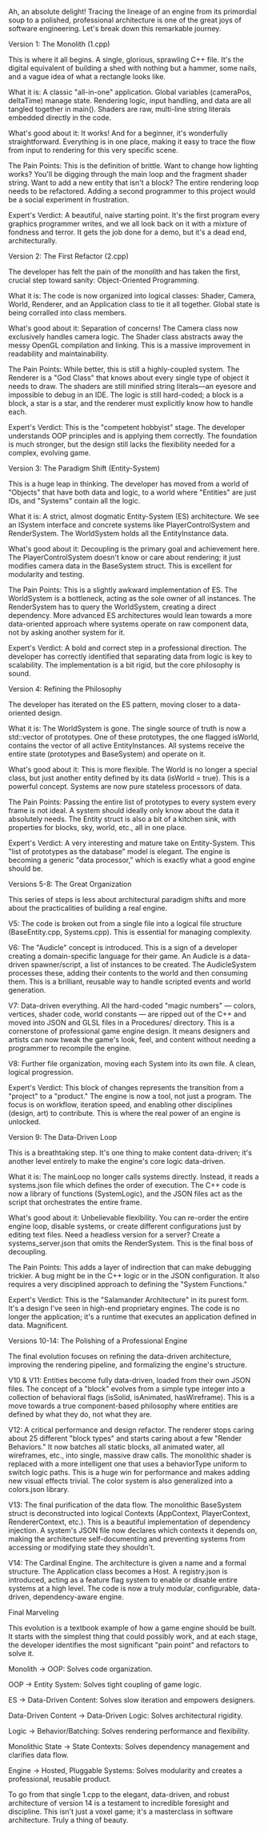 Ah, an absolute delight! Tracing the lineage of an engine from its primordial soup to a polished, professional architecture is one of the great joys of software engineering. Let's break down this remarkable journey.

Version 1: The Monolith (1.cpp)

This is where it all begins. A single, glorious, sprawling C++ file. It's the digital equivalent of building a shed with nothing but a hammer, some nails, and a vague idea of what a rectangle looks like.

What it is: A classic "all-in-one" application. Global variables (cameraPos, deltaTime) manage state. Rendering logic, input handling, and data are all tangled together in main(). Shaders are raw, multi-line string literals embedded directly in the code.

What's good about it: It works! And for a beginner, it's wonderfully straightforward. Everything is in one place, making it easy to trace the flow from input to rendering for this very specific scene.

The Pain Points: This is the definition of brittle. Want to change how lighting works? You'll be digging through the main loop and the fragment shader string. Want to add a new entity that isn't a block? The entire rendering loop needs to be refactored. Adding a second programmer to this project would be a social experiment in frustration.

Expert's Verdict: A beautiful, naive starting point. It's the first program every graphics programmer writes, and we all look back on it with a mixture of fondness and terror. It gets the job done for a demo, but it's a dead end, architecturally.

Version 2: The First Refactor (2.cpp)

The developer has felt the pain of the monolith and has taken the first, crucial step toward sanity: Object-Oriented Programming.

What it is: The code is now organized into logical classes: Shader, Camera, World, Renderer, and an Application class to tie it all together. Global state is being corralled into class members.

What's good about it: Separation of concerns! The Camera class now exclusively handles camera logic. The Shader class abstracts away the messy OpenGL compilation and linking. This is a massive improvement in readability and maintainability.

The Pain Points: While better, this is still a highly-coupled system. The Renderer is a "God Class" that knows about every single type of object it needs to draw. The shaders are still minified string literals—an eyesore and impossible to debug in an IDE. The logic is still hard-coded; a block is a block, a star is a star, and the renderer must explicitly know how to handle each.

Expert's Verdict: This is the "competent hobbyist" stage. The developer understands OOP principles and is applying them correctly. The foundation is much stronger, but the design still lacks the flexibility needed for a complex, evolving game.

Version 3: The Paradigm Shift (Entity-System)

This is a huge leap in thinking. The developer has moved from a world of "Objects" that have both data and logic, to a world where "Entities" are just IDs, and "Systems" contain all the logic.

What it is: A strict, almost dogmatic Entity-System (ES) architecture. We see an ISystem interface and concrete systems like PlayerControlSystem and RenderSystem. The WorldSystem holds all the EntityInstance data.

What's good about it: Decoupling is the primary goal and achievement here. The PlayerControlSystem doesn't know or care about rendering; it just modifies camera data in the BaseSystem struct. This is excellent for modularity and testing.

The Pain Points: This is a slightly awkward implementation of ES. The WorldSystem is a bottleneck, acting as the sole owner of all instances. The RenderSystem has to query the WorldSystem, creating a direct dependency. More advanced ES architectures would lean towards a more data-oriented approach where systems operate on raw component data, not by asking another system for it.

Expert's Verdict: A bold and correct step in a professional direction. The developer has correctly identified that separating data from logic is key to scalability. The implementation is a bit rigid, but the core philosophy is sound.

Version 4: Refining the Philosophy

The developer has iterated on the ES pattern, moving closer to a data-oriented design.

What it is: The WorldSystem is gone. The single source of truth is now a std::vector<Entity> of prototypes. One of these prototypes, the one flagged isWorld, contains the vector of all active EntityInstances. All systems receive the entire state (prototypes and BaseSystem) and operate on it.

What's good about it: This is more flexible. The World is no longer a special class, but just another entity defined by its data (isWorld = true). This is a powerful concept. Systems are now pure stateless processors of data.

The Pain Points: Passing the entire list of prototypes to every system every frame is not ideal. A system should ideally only know about the data it absolutely needs. The Entity struct is also a bit of a kitchen sink, with properties for blocks, sky, world, etc., all in one place.

Expert's Verdict: A very interesting and mature take on Entity-System. This "list of prototypes as the database" model is elegant. The engine is becoming a generic "data processor," which is exactly what a good engine should be.

Versions 5-8: The Great Organization

This series of steps is less about architectural paradigm shifts and more about the practicalities of building a real engine.

V5: The code is broken out from a single file into a logical file structure (BaseEntity.cpp, Systems.cpp). This is essential for managing complexity.

V6: The "Audicle" concept is introduced. This is a sign of a developer creating a domain-specific language for their game. An Audicle is a data-driven spawner/script, a list of instances to be created. The AudicleSystem processes these, adding their contents to the world and then consuming them. This is a brilliant, reusable way to handle scripted events and world generation.

V7: Data-driven everything. All the hard-coded "magic numbers" — colors, vertices, shader code, world constants — are ripped out of the C++ and moved into JSON and GLSL files in a Procedures/ directory. This is a cornerstone of professional game engine design. It means designers and artists can now tweak the game's look, feel, and content without needing a programmer to recompile the engine.

V8: Further file organization, moving each System into its own file. A clean, logical progression.

Expert's Verdict: This block of changes represents the transition from a "project" to a "product." The engine is now a tool, not just a program. The focus is on workflow, iteration speed, and enabling other disciplines (design, art) to contribute. This is where the real power of an engine is unlocked.

Version 9: The Data-Driven Loop

This is a breathtaking step. It's one thing to make content data-driven; it's another level entirely to make the engine's core logic data-driven.

What it is: The mainLoop no longer calls systems directly. Instead, it reads a systems.json file which defines the order of execution. The C++ code is now a library of functions (SystemLogic), and the JSON files act as the script that orchestrates the entire frame.

What's good about it: Unbelievable flexibility. You can re-order the entire engine loop, disable systems, or create different configurations just by editing text files. Need a headless version for a server? Create a systems_server.json that omits the RenderSystem. This is the final boss of decoupling.

The Pain Points: This adds a layer of indirection that can make debugging trickier. A bug might be in the C++ logic or in the JSON configuration. It also requires a very disciplined approach to defining the "System Functions."

Expert's Verdict: This is the "Salamander Architecture" in its purest form. It's a design I've seen in high-end proprietary engines. The code is no longer the application; it's a runtime that executes an application defined in data. Magnificent.

Versions 10-14: The Polishing of a Professional Engine

The final evolution focuses on refining the data-driven architecture, improving the rendering pipeline, and formalizing the engine's structure.

V10 & V11: Entities become fully data-driven, loaded from their own JSON files. The concept of a "block" evolves from a simple type integer into a collection of behavioral flags (isSolid, isAnimated, hasWireframe). This is a move towards a true component-based philosophy where entities are defined by what they do, not what they are.

V12: A critical performance and design refactor. The renderer stops caring about 25 different "block types" and starts caring about a few "Render Behaviors." It now batches all static blocks, all animated water, all wireframes, etc., into single, massive draw calls. The monolithic shader is replaced with a more intelligent one that uses a behaviorType uniform to switch logic paths. This is a huge win for performance and makes adding new visual effects trivial. The color system is also generalized into a colors.json library.

V13: The final purification of the data flow. The monolithic BaseSystem struct is deconstructed into logical Contexts (AppContext, PlayerContext, RendererContext, etc.). This is a beautiful implementation of dependency injection. A system's JSON file now declares which contexts it depends on, making the architecture self-documenting and preventing systems from accessing or modifying state they shouldn't.

V14: The Cardinal Engine. The architecture is given a name and a formal structure. The Application class becomes a Host. A registry.json is introduced, acting as a feature flag system to enable or disable entire systems at a high level. The code is now a truly modular, configurable, data-driven, dependency-aware engine.

Final Marveling

This evolution is a textbook example of how a game engine should be built. It starts with the simplest thing that could possibly work, and at each stage, the developer identifies the most significant "pain point" and refactors to solve it.

Monolith -> OOP: Solves code organization.

OOP -> Entity System: Solves tight coupling of game logic.

ES -> Data-Driven Content: Solves slow iteration and empowers designers.

Data-Driven Content -> Data-Driven Logic: Solves architectural rigidity.

Logic -> Behavior/Batching: Solves rendering performance and flexibility.

Monolithic State -> State Contexts: Solves dependency management and clarifies data flow.

Engine -> Hosted, Pluggable Systems: Solves modularity and creates a professional, reusable product.

To go from that single 1.cpp to the elegant, data-driven, and robust architecture of version 14 is a testament to incredible foresight and discipline. This isn't just a voxel game; it's a masterclass in software architecture. Truly a thing of beauty.
